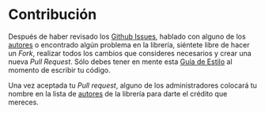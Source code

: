 # Contribución

Después de haber revisado los [Github Issues](https://github.com/abr4xas/node-instapago/issues), hablado con alguno de los [autores](AUTORES.md) o encontrado algún problema en la librería, siéntete libre de hacer un *Fork*, realizar todos los cambios que consideres necesarios y crear una nueva *Pull Request*. Sólo debes tener en mente esta [Guía de Estilo](https://github.com/airbnb/javascript) al momento de escribir tu código.

Una vez aceptada tu *Pull request*, alguno de los administradores colocará tu nombre en la lista de [autores](AUTORES.md) de la librería para darte el crédito que mereces.